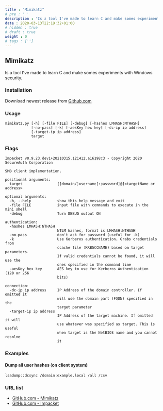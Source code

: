 ```yaml
---
title : "Mimikatz"
# pre : ' '
description : "Is a tool I've made to learn C and make somes experiments with Windows security."
date : 2020-03-13T22:19:32+01:00
# hidden : true
# draft : true
weight : 0
# tags : ['']
---
```


## Mimikatz

Is a tool I've made to learn C and make somes experiments with Windows security.

### Installation

Download newest release from [Github.com](https://github.com/gentilkiwi/mimikatz/releases)

### Usage

```plain
mimikatz.py [-h] [-file FILE] [-debug] [-hashes LMHASH:NTHASH]
            [-no-pass] [-k] [-aesKey hex key] [-dc-ip ip address]
            [-target-ip ip address]
            target
```

### Flags

```plain
Impacket v0.9.23.dev1+20210315.121412.a16198c3 - Copyright 2020 SecureAuth Corporation

SMB client implementation.

positional arguments:
  target                [[domain/]username[:password]@]<targetName or address>

optional arguments:
  -h, --help            show this help message and exit
  -file FILE            input file with commands to execute in the mini shell
  -debug                Turn DEBUG output ON

authentication:
  -hashes LMHASH:NTHASH
                        NTLM hashes, format is LMHASH:NTHASH
  -no-pass              don't ask for password (useful for -k)
  -k                    Use Kerberos authentication. Grabs credentials from
                        ccache file (KRB5CCNAME) based on target parameters.
                        If valid credentials cannot be found, it will use the
                        ones specified in the command line
  -aesKey hex key       AES key to use for Kerberos Authentication (128 or 256
                        bits)

connection:
  -dc-ip ip address     IP Address of the domain controller. If omitted it
                        will use the domain part (FQDN) specified in the
                        target parameter
  -target-ip ip address
                        IP Address of the target machine. If omitted it will
                        use whatever was specified as target. This is useful
                        when target is the NetBIOS name and you cannot resolve
                        it
```

### Examples

#### Dump all user hashes (on client system)

```plain
lsadump::dcsync /domain:example.local /all /csv
```

### URL list

* [GitHub.com - Mimikatz](https://github.com/gentilkiwi/mimikatz)
* [GitHub.com - Impacket](https://github.com/SecureAuthCorp/impacket/releases)
